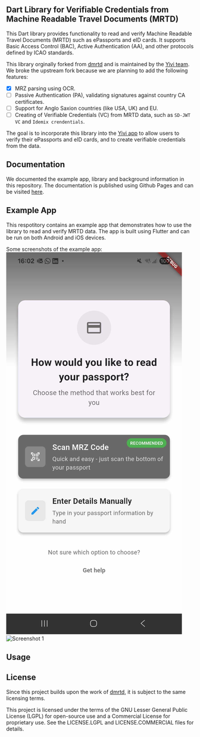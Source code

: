 ## Dart Library for Verifiable Credentials from Machine Readable Travel Documents (MRTD) 
This Dart library provides functionality to read and verify Machine Readable Travel Documents (MRTD) such as ePassports and eID cards. It supports Basic Access Control (BAC), Active Authentication (AA), and other protocols defined by ICAO standards.

This library orginally forked from [dmrtd](https://github.com/ZeroPass/dmrtd) and is maintained by the [Yivi team](https://yivi.app). We broke the upstream fork because we are planning to add the following features:
- [x] MRZ parsing using OCR.
- [ ] Passive Authentication (PA), validating signatures against country CA certificates.
- [ ] Support for Anglo Saxion countries (like USA, UK) and EU.
- [ ] Creating of Verifiable Credentials (VC) from MRTD data, such as `SD-JWT VC` and `Idemix crendentials`.

The goal is to incorporate this library into the [Yivi app](https://github.com/privacybydesign/irmamobile) to allow users to verify their ePassports and eID cards, and to create verifiable credentials from the data.

## Documentation
We documented the example app, library and background information in this repository. The documentation is published using Github Pages and can be visited [here](https://privacybydesign.github.io/dmrtd).

## Example App
This respotitory contains an example app that demonstrates how to use the library to read and verify MRTD data. The app is built using Flutter and can be run on both Android and iOS devices.

Some screenshots of the example app:
![Alt text](/dmrtd-docs/static/images/home.png?raw=true "Home Screen")
<img src="/dmrtd-docs/static/images/screenshot1.png?raw=true" width="200px" alt="Screenshot 1" />


## Usage

## License
Since this project builds upon the work of [dmrtd](https://github.com/ZeroPass/dmrtd), it is subject to the same licensing terms.

This project is licensed under the terms of the GNU Lesser General Public License (LGPL) for open-source use and a Commercial License for proprietary use. See the LICENSE.LGPL and LICENSE.COMMERCIAL files for details.